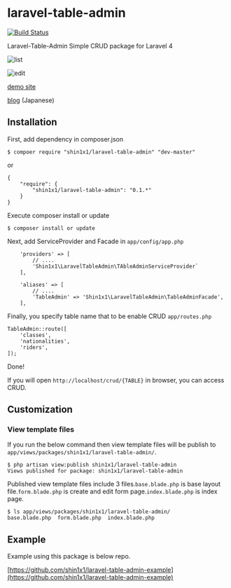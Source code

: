 laravel-table-admin
===================

[![Build Status](https://travis-ci.org/shin1x1/laravel-table-admin.svg?branch=master)](https://travis-ci.org/shin1x1/laravel-table-admin)

Laravel-Table-Admin Simple CRUD package for Laravel 4

![list](https://raw.githubusercontent.com/wiki/shin1x1/laravel-table-admin/images/classes_list.jpg?1)

![edit](https://raw.githubusercontent.com/wiki/shin1x1/laravel-table-admin/images/classes_edit.jpg?1)

[demo site](http://laravel-table-admin.herokuapp.com/crud/classes)

[blog](http://www.1x1.jp/blog/2014/06/laravel-table-admin.html) (Japanese)


## Installation

First, add dependency in composer.json

```
$ compoer require "shin1x1/laravel-table-admin" "dev-master"
```

or

```
{
    "require": {
        "shin1x1/laravel-table-admin": "0.1.*"
    }
}
```

Execute composer install or update

```
$ composer install or update
```

Next, add ServiceProvider and Facade in `app/config/app.php`

```
    'providers' => [
        // ....
        'Shin1x1\LaravelTableAdmin\TAbleAdminServiceProvider`
    ],
```

```
    'aliases' => [
        // ....
        'TableAdmin' => 'Shin1x1\LaravelTableAdmin\TableAdminFacade',
    ],
```

Finally, you specify table name that to be enable CRUD `app/routes.php`

```
TableAdmin::route([
    'classes',
    'nationalities',
    'riders',
]);
```

Done!

If you will open `http://localhost/crud/{TABLE}` in browser, you can access CRUD.

## Customization

### View template files

If you run the below command then view template files will be publish to `app/views/packages/shin1x1/laravel-table-admin/`.

```
$ php artisan view:publish shin1x1/laravel-table-admin
Views published for package: shin1x1/laravel-table-admin
```

Published view template files include 3 files.`base.blade.php` is base layout file.`form.blade.php` is create and edit form page.`index.blade.php` is index page.

```
$ ls app/views/packages/shin1x1/laravel-table-admin/
base.blade.php  form.blade.php  index.blade.php
```

## Example

Example using this package is below repo.

[https://github.com/shin1x1/laravel-table-admin-example](https://github.com/shin1x1/laravel-table-admin-example)


